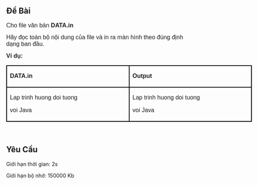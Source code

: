 ## Đề Bài
<div class="submit__des">
<div>
<p><span style="font-size:16px;"><span style="font-family:Arial, Helvetica, sans-serif;"><span style="background-color:#ffffff;"><span style="color:#1f1f1f;">Cho file văn bản <strong>DATA.in</strong></span></span></span></span></p>
<p><span style="color:#1f1f1f;font-family:Arial, Helvetica, sans-serif;"><span style="font-size:16px;">Hãy đọc toàn bộ nội dung của file và in ra màn hình theo đúng định dạng ban đầu. </span></span></p>
<p><strong><span style="font-size:16px;"><span style="font-family:Arial, Helvetica, sans-serif;"><span style="background-color:#ffffff;"><span style="color:#1f1f1f;">Ví dụ:</span></span></span></span></strong></p>
<table cellspacing="0" class="MsoTableGrid" style="border-collapse:collapse;border:none;color:#1f1f1f;font-family:SFProDisplay;font-size:16.0051px;font-style:normal;font-weight:400;text-align:left;width:661px;">
<tr>
<td style="border-bottom:2px solid #000000;border-left:2px solid #000000;border-right:2px solid #000000;border-top:2px solid #000000;vertical-align:top;width:330px;">
<p><span style="font-size:16px;"><span style="font-family:Arial, Helvetica, sans-serif;"><span style="background-color:#ffffff;"><span style="color:#1f1f1f;"><strong>DATA.in</strong></span></span></span></span></p>
</td>
<td style="border-bottom:2px solid #000000;border-left:none;border-right:2px solid #000000;border-top:2px solid #000000;vertical-align:top;width:330px;">
<p><span style="font-size:16px;"><span style="font-family:Arial, Helvetica, sans-serif;"><span style="background-color:#ffffff;"><span style="color:#1f1f1f;"><strong>Output</strong></span></span></span></span></p>
</td>
</tr>
<tr>
<td style="border-bottom:2px solid #000000;border-left:2px solid #000000;border-right:2px solid #000000;border-top:none;vertical-align:top;width:330px;">
<p><span style="font-size:16px;"><span style="font-family:Arial, Helvetica, sans-serif;"><span style="background-color:#ffffff;"><span style="color:#1f1f1f;">Lap trinh huong doi tuong</span></span></span></span></p>
<p><span style="font-size:16px;"><span style="font-family:Arial, Helvetica, sans-serif;"><span style="background-color:#ffffff;"><span style="color:#1f1f1f;">voi Java</span></span></span></span></p>
</td>
<td style="border-bottom:2px solid #000000;border-left:none;border-right:2px solid #000000;border-top:none;vertical-align:top;width:330px;">
<p><span style="font-size:16px;"><span style="font-family:Arial, Helvetica, sans-serif;"><span style="background-color:#ffffff;"><span style="color:#1f1f1f;">Lap trinh huong doi tuong</span></span></span></span></p>
<p><span style="font-size:16px;"><span style="font-family:Arial, Helvetica, sans-serif;"><span style="background-color:#ffffff;"><span style="color:#1f1f1f;">voi Java</span></span></span></span></p>
</td>
</tr>
</table>
<p> </p>
</div>
<p style="clear: left"></p>
</div>

## Yêu Cầu
<div class="submit__req">
<p>Giới hạn thời gian: <span>2s</span></p>
<p>Giới hạn bộ nhớ: <span>150000 Kb</span></p>
</div>
